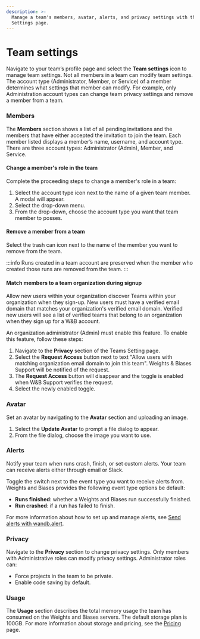 ```yaml
---
description: >-
  Manage a team's members, avatar, alerts, and privacy settings with the Team
  Settings page.
---
```


# Team settings

Navigate to your team’s profile page and select the **Team settings** icon to manage team settings. Not all members in a team can modify team settings. The account type (Administrator, Member, or Service) of a member determines what settings that member can modify. For example, only Administration account types can change team privacy settings and remove a member from a team.

### Members

The **Members** section shows a list of all pending invitations and the members that have either accepted the invitation to join the team. Each member listed displays a member’s name, username, and account type. There are three account types: Administrator (Admin), Member, and Service.

#### Change a member's role in the team

Complete the proceeding steps to change a member's role in a team:

1. Select the account type icon next to the name of a given team member. A modal will appear.
2. Select the drop-down menu.
3. From the drop-down, choose the account type you want that team member to posses.

#### Remove a member from a team

Select the trash can icon next to the name of the member you want to remove from the team.

:::info
Runs created in a team account are preserved when the member who created those runs are removed from the team.
:::

#### Match members to a team organization during signup

Allow new users within your organization discover Teams within your organization when they sign-up. New users must have a verified email domain that matches your organization's verified email domain. Verified new users will see a list of verified teams that belong to an organization when they sign up for a W&B account.

An organization administrator (Admin) must enable this feature. To enable this feature, follow these steps:

1. Navigate to the **Privacy** section of the Teams Setting page.
2. Select the **Request Access** button next to text "Allow users with matching organization email domain to join this team". Weights & Biases Support will be notified of the request.
3. The **Request Access** button will disappear and the toggle is enabled when W&B Support verifies the request.
4. Select the newly enabled toggle.

### Avatar

Set an avatar by navigating to the **Avatar** section and uploading an image.

1. Select the **Update Avatar** to prompt a file dialog to appear.
2. From the file dialog, choose the image you want to use.

### Alerts

Notify your team when runs crash, finish, or set custom alerts. Your team can receive alerts either through email or Slack.

Toggle the switch next to the event type you want to receive alerts from. Weights and Biases provides the following event type options be default:

* **Runs finished**: whether a Weights and Biases run successfully finished.
* **Run crashed**: if a run has failed to finish.

For more information about how to set up and manage alerts, see [Send alerts with wandb.alert](https://docs.wandb.ai/guides/track/alert).

### Privacy

Navigate to the **Privacy** section to change privacy settings. Only members with Administrative roles can modify privacy settings. Administrator roles can:

* Force projects in the team to be private.
* Enable code saving by default.

### Usage

The **Usage** section describes the total memory usage the team has consumed on the Weights and Biases servers. The default storage plan is 100GB. For more information about storage and pricing, see the [Pricing](https://wandb.ai/site/pricing) page.
